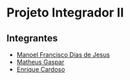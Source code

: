 # Projeto Integrador II

## Integrantes

- [Manoel Francisco Dias de Jesus](https://github.com/ManoelFranciscoDias)
- [Matheus Gaspar](https://github.com/Gaspatt)
- [Enrique Cardoso](https://github.com/EnriqueCardoso)

